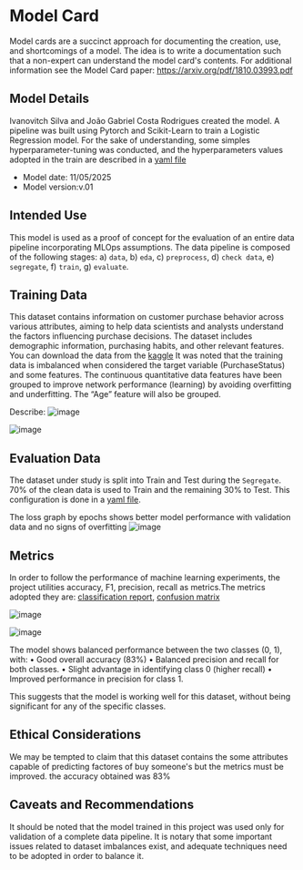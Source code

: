 # Model Card
Model cards are a succinct approach for documenting the creation, use, and shortcomings of a model. The idea is to write a documentation such that a non-expert can understand the model card's contents. For additional information see the Model Card paper: https://arxiv.org/pdf/1810.03993.pdf

## Model Details
Ivanovitch Silva and João Gabriel Costa Rodrigues created the model. A pipeline was built using Pytorch and Scikit-Learn to train a Logistic Regression model. For the sake of understanding, some simples hyperparameter-tuning was conducted, and the hyperparameters values adopted in the train are described in a [yaml file](https://github.com/rodrigues39/UFRN/blob/main/PPGEEC2318/Projeto_01/params.yaml)
* Model date: 11/05/2025
* Model version:v.01

## Intended Use
This model is used as a proof of concept for the evaluation of an entire data pipeline incorporating MLOps assumptions. The data pipeline is composed of the following stages: a) ``data``, b) ``eda``, c) ``preprocess``, d) ``check data``, e) ``segregate``, f) ``train``, g) ``evaluate``.

## Training Data
This dataset contains information on customer purchase behavior across various attributes, aiming to help data scientists and analysts understand the factors influencing purchase decisions. The dataset includes demographic information, purchasing habits, and other relevant features.
You can download the data from the [kaggle](https://www.kaggle.com/datasets/rabieelkharoua/predict-customer-purchase-behavior-dataset)
It was noted that the training data is imbalanced when considered the target variable (PurchaseStatus) and some features.
The continuous quantitative data features have been grouped to improve network performance (learning) by avoiding overfitting and underfitting. The “Age” feature will also be grouped.

Describe: ![image](https://github.com/user-attachments/assets/39afbf26-06f3-4f4b-8e37-e367d520b6c9)


![image](https://github.com/user-attachments/assets/8c4afdf5-a4f1-49ef-a562-df0cd02f11bf)


## Evaluation Data
The dataset under study is split into Train and Test during the ``Segregate``. 70% of the clean data is used to Train and the remaining 30% to Test.  This configuration is done in a [yaml file](https://github.com/rodrigues39/UFRN/blob/main/PPGEEC2318/Projeto_01/params.yaml).


The loss graph by epochs shows better model performance with validation data and no signs of overfitting
![image](https://github.com/user-attachments/assets/afabe384-c4a6-45ae-ad7d-805ac92e515c)


## Metrics
In order to follow the performance of machine learning experiments, the project utilities accuracy, F1, precision, recall as metrics.The metrics adopted they are: [classification report](https://scikitlearn.org/stable/modules/generated/sklearn.metrics.classification_report.html), [confusion matrix](https://scikitlearn.org/stable/modules/generated/sklearn.metrics.confusion_matrix.html)

![image](https://github.com/user-attachments/assets/a7673c72-9158-41f6-99ef-51939a74ba0c)

![image](https://github.com/user-attachments/assets/5a61d34f-7413-44cc-bcd6-aa945343b8bc)

The model shows balanced performance between the two classes (0, 1), with:
• Good overall accuracy (83%)
• Balanced precision and recall for both classes.
• Slight advantage in identifying class 0 (higher recall)
• Improved performance in precision for class 1.

This suggests that the model is working well for this dataset, without being significant for any of the specific classes.


## Ethical Considerations
We may be tempted to claim that this dataset contains the some attributes capable of predicting factores of buy someone's but the metrics must be improved. the accuracy obtained was 83%

## Caveats and Recommendations
It should be noted that the model trained in this project was used only for validation of a complete data pipeline. It is notary that some important issues related to dataset imbalances exist, and adequate techniques need to be adopted in order to balance it.
